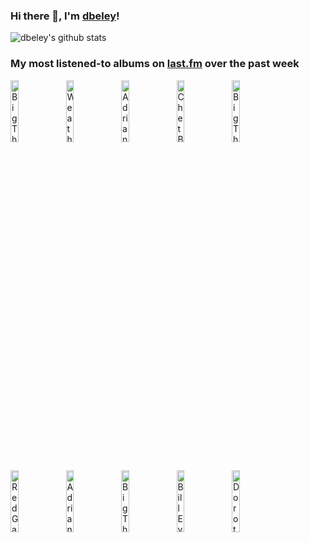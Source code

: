 ### Hi there 👋, I'm [dbeley](https://dbeley.ovh/en)!

![dbeley's github stats](https://github-readme-stats.vercel.app/api?username=dbeley)

### My most listened-to albums on [last.fm](https://www.last.fm/user/d_beley) over the past week

[<img src='https://lastfm.freetls.fastly.net/i/u/300x300/c5ead34a6aca64a663a3ed83fadfc742.jpg' width='16%' height='16%' alt='Big Thief - Dragon New Warm Mountain I Believe in You'>](https://www.last.fm/music/big%2bthief/dragon%2bnew%2bwarm%2bmountain%2bi%2bbelieve%2bin%2byou)&nbsp;
[<img src='https://lastfm.freetls.fastly.net/i/u/300x300/21ec61deb6676c592ab32a77c1aa3438.jpg' width='16%' height='16%' alt='Weatherday - Hornet Disaster'>](https://www.last.fm/music/weatherday/hornet%2bdisaster)&nbsp;
[<img src='https://lastfm.freetls.fastly.net/i/u/300x300/80416ed9549211926a15d88cac7498a2.jpg' width='16%' height='16%' alt='Adrianne Lenker - Bright Future'>](https://www.last.fm/music/adrianne%2blenker/bright%2bfuture)&nbsp;
[<img src='https://lastfm.freetls.fastly.net/i/u/300x300/242f2ef0dbbb96dc9cc1cae11049acd0.jpg' width='16%' height='16%' alt='Chet Baker - Chet Baker Sings'>](https://www.last.fm/music/chet%2bbaker/chet%2bbaker%2bsings)&nbsp;
[<img src='https://lastfm.freetls.fastly.net/i/u/300x300/bfa074a4eb1e8ad692c7920f94dbae6c.jpg' width='16%' height='16%' alt='Big Thief - Capacity'>](https://www.last.fm/music/big%2bthief/capacity)&nbsp;
<br>
[<img src='https://lastfm.freetls.fastly.net/i/u/300x300/abd681f7ef3ed16ddc13b9087fb4ee60.jpg' width='16%' height='16%' alt='Red Garland - Red Garlands Piano'>](https://www.last.fm/music/red%2bgarland/red%2bgarland%2527s%2bpiano)&nbsp;
[<img src='https://lastfm.freetls.fastly.net/i/u/300x300/cba7acc509f01c3aa4aa4901d3211290.jpg' width='16%' height='16%' alt='Adrianne Lenker - songs and instrumentals'>](https://www.last.fm/music/adrianne%2blenker/songs%2band%2binstrumentals)&nbsp;
[<img src='https://lastfm.freetls.fastly.net/i/u/300x300/140fbd4e75078c59a9a1552a8dfd1d85.jpg' width='16%' height='16%' alt='Big Thief - Masterpiece'>](https://www.last.fm/music/big%2bthief/masterpiece)&nbsp;
[<img src='https://lastfm.freetls.fastly.net/i/u/300x300/0689cc73812ae25af4850be29ffa01ce.jpg' width='16%' height='16%' alt='Bill Evans - From Left To Right (Expanded Edition)'>](https://www.last.fm/music/bill%2bevans/from%2bleft%2bto%2bright%2b%2528expanded%2bedition%2529)&nbsp;
[<img src='https://lastfm.freetls.fastly.net/i/u/300x300/0c7033fa2e03d56267acf637ebafa61b.jpg' width='16%' height='16%' alt='Dorothy Ashby - Afro-Harping'>](https://www.last.fm/music/dorothy%2bashby/afro-harping)&nbsp;
<br>
